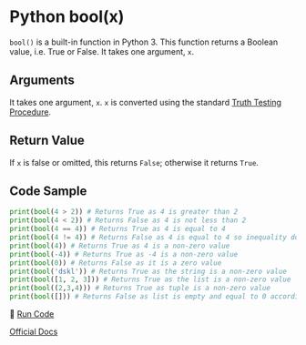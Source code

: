 # Python bool(x)

`bool()` is a built-in function in Python 3. This function returns a Boolean value, i.e. True or False. It takes one argument, `x`. 

## Arguments

It takes one argument, `x`. `x` is converted using the standard [Truth Testing Procedure](https://docs.python.org/3/library/stdtypes.html#truth). 

## Return Value

If `x` is false or omitted, this returns `False`; otherwise it returns `True`. 

## Code Sample

```python
print(bool(4 > 2)) # Returns True as 4 is greater than 2
print(bool(4 < 2)) # Returns False as 4 is not less than 2
print(bool(4 == 4)) # Returns True as 4 is equal to 4
print(bool(4 != 4)) # Returns False as 4 is equal to 4 so inequality doesn't holds
print(bool(4)) # Returns True as 4 is a non-zero value
print(bool(-4)) # Returns True as -4 is a non-zero value
print(bool(0)) # Returns False as it is a zero value
print(bool('dskl')) # Returns True as the string is a non-zero value
print(bool([1, 2, 3])) # Returns True as the list is a non-zero value
print(bool((2,3,4))) # Returns True as tuple is a non-zero value
print(bool([])) # Returns False as list is empty and equal to 0 according to truth value testing
```

:rocket: [Run Code](https://repl.it/CVCS/2)

[Official Docs](https://docs.python.org/3/library/functions.html#bool)

